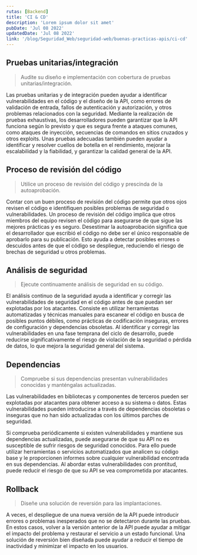 ```yaml
---
rutas: [Backend]
title: 'CI & CD'
description: 'Lorem ipsum dolor sit amet'
pubDate: 'Jul 08 2022'
updatedDate: 'Jul 08 2022'
link: '/blog/Seguridad_Web/seguridad-web/buenas-practicas-apis/ci-cd'
---
```


## Pruebas unitarias/integración
> Audite su diseño e implementación con cobertura de pruebas unitarias/integración.

Las pruebas unitarias y de integración pueden ayudar a identificar vulnerabilidades en el código y el diseño de la API, como errores de validación de entrada, fallos de autenticación y autorización, y otros problemas relacionados con la seguridad. Mediante la realización de pruebas exhaustivas, los desarrolladores pueden garantizar que la API funciona según lo previsto y que es segura frente a ataques comunes, como ataques de inyección, secuencias de comandos en sitios cruzados y otros exploits. Unas pruebas adecuadas también pueden ayudar a identificar y resolver cuellos de botella en el rendimiento, mejorar la escalabilidad y la fiabilidad, y garantizar la calidad general de la API.

## Proceso de revisión del código
> Utilice un proceso de revisión del código y prescinda de la autoaprobación.

Contar con un buen proceso de revisión del código permite que otros ojos revisen el código e identifiquen posibles problemas de seguridad o vulnerabilidades. Un proceso de revisión del código implica que otros miembros del equipo revisen el código para asegurarse de que sigue las mejores prácticas y es seguro. Desestimar la autoaprobación significa que el desarrollador que escribió el código no debe ser el único responsable de aprobarlo para su publicación. Esto ayuda a detectar posibles errores o descuidos antes de que el código se despliegue, reduciendo el riesgo de brechas de seguridad u otros problemas.

## Análisis de seguridad
> Ejecute continuamente análisis de seguridad en su código.

El análisis continuo de la seguridad ayuda a identificar y corregir las vulnerabilidades de seguridad en el código antes de que puedan ser explotadas por los atacantes. Consiste en utilizar herramientas automatizadas y técnicas manuales para escanear el código en busca de posibles puntos débiles, como prácticas de codificación inseguras, errores de configuración y dependencias obsoletas. Al identificar y corregir las vulnerabilidades en una fase temprana del ciclo de desarrollo, puede reducirse significativamente el riesgo de violación de la seguridad o pérdida de datos, lo que mejora la seguridad general del sistema.

## Dependencias
> Compruebe si sus dependencias presentan vulnerabilidades conocidas y manténgalas actualizadas.

Las vulnerabilidades en bibliotecas y componentes de terceros pueden ser explotadas por atacantes para obtener acceso a su sistema o datos. Estas vulnerabilidades pueden introducirse a través de dependencias obsoletas o inseguras que no han sido actualizadas con los últimos parches de seguridad.

Si comprueba periódicamente si existen vulnerabilidades y mantiene sus dependencias actualizadas, puede asegurarse de que su API no es susceptible de sufrir riesgos de seguridad conocidos. Para ello puede utilizar herramientas o servicios automatizados que analicen su código base y le proporcionen informes sobre cualquier vulnerabilidad encontrada en sus dependencias. Al abordar estas vulnerabilidades con prontitud, puede reducir el riesgo de que su API se vea comprometida por atacantes.

## Rollback
> Diseñe una solución de reversión para las implantaciones.

A veces, el despliegue de una nueva versión de la API puede introducir errores o problemas inesperados que no se detectaron durante las pruebas. En estos casos, volver a la versión anterior de la API puede ayudar a mitigar el impacto del problema y restaurar el servicio a un estado funcional. Una solución de reversión bien diseñada puede ayudar a reducir el tiempo de inactividad y minimizar el impacto en los usuarios.
